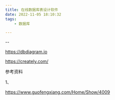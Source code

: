 ```yaml
---
title: 在线数据库表设计软件
date: 2022-11-05 18:10:32
tags:
	- 数据库

---
```


--

https://dbdiagram.io

https://creately.com/



参考资料

1、

https://www.guofengxiang.com/Home/Show/4009